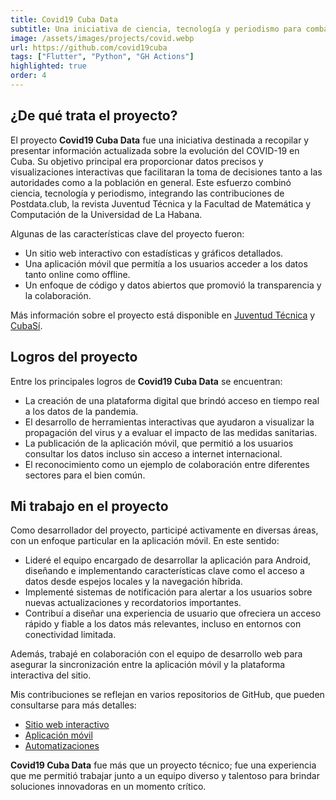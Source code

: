 ```yaml
---
title: Covid19 Cuba Data
subtitle: Una iniciativa de ciencia, tecnología y periodismo para combatir el COVID-19 en Cuba. Datos abiertos y herramientas interactivas al servicio de la población.
image: /assets/images/projects/covid.webp
url: https://github.com/covid19cuba
tags: ["Flutter", "Python", "GH Actions"]
highlighted: true
order: 4
---
```


## ¿De qué trata el proyecto?

El proyecto **Covid19 Cuba Data** fue una iniciativa destinada a recopilar y presentar información actualizada sobre la evolución del COVID-19 en Cuba. Su objetivo principal era proporcionar datos precisos y visualizaciones interactivas que facilitaran la toma de decisiones tanto a las autoridades como a la población en general. Este esfuerzo combinó ciencia, tecnología y periodismo, integrando las contribuciones de Postdata.club, la revista Juventud Técnica y la Facultad de Matemática y Computación de la Universidad de La Habana.

Algunas de las características clave del proyecto fueron:

- Un sitio web interactivo con estadísticas y gráficos detallados.
- Una aplicación móvil que permitía a los usuarios acceder a los datos tanto online como offline.
- Un enfoque de código y datos abiertos que promovió la transparencia y la colaboración.

Más información sobre el proyecto está disponible en [Juventud Técnica](https://www.cubaperiodistas.cu/2020/11/covid-19-cuba-data-ciencia-y-periodismo-para-tomar-decisiones/) y [CubaSí](https://cubasi.cu/es/noticia/covid19cubadata-una-herramienta-para-informarse-y-tomar-decisiones).

## Logros del proyecto

Entre los principales logros de **Covid19 Cuba Data** se encuentran:

- La creación de una plataforma digital que brindó acceso en tiempo real a los datos de la pandemia.
- El desarrollo de herramientas interactivas que ayudaron a visualizar la propagación del virus y a evaluar el impacto de las medidas sanitarias.
- La publicación de la aplicación móvil, que permitió a los usuarios consultar los datos incluso sin acceso a internet internacional.
- El reconocimiento como un ejemplo de colaboración entre diferentes sectores para el bien común.

## Mi trabajo en el proyecto

Como desarrollador del proyecto, participé activamente en diversas áreas, con un enfoque particular en la aplicación móvil. En este sentido:

- Lideré el equipo encargado de desarrollar la aplicación para Android, diseñando e implementando características clave como el acceso a datos desde espejos locales y la navegación híbrida.
- Implementé sistemas de notificación para alertar a los usuarios sobre nuevas actualizaciones y recordatorios importantes.
- Contribuí a diseñar una experiencia de usuario que ofreciera un acceso rápido y fiable a los datos más relevantes, incluso en entornos con conectividad limitada.

Además, trabajé en colaboración con el equipo de desarrollo web para asegurar la sincronización entre la aplicación móvil y la plataforma interactiva del sitio.

Mis contribuciones se reflejan en varios repositorios de GitHub, que pueden consultarse para más detalles:

- [Sitio web interactivo](https://github.com/covid19cubadata/covid19cubadata.github.io)
- [Aplicación móvil](https://github.com/covid19cuba/covid19cuba-app)
- [Automatizaciones](https://github.com/covid19cuba/covid19cuba-action)

**Covid19 Cuba Data** fue más que un proyecto técnico; fue una experiencia que me permitió trabajar junto a un equipo diverso y talentoso para brindar soluciones innovadoras en un momento crítico.
